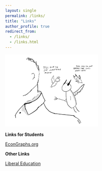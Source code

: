 ```yaml
---
layout: single
permalink: /links/
title: "Links"
author_profile: true
redirect_from: 
  - /links/
  - /links.html
---
```


<img src="/images/say something mean.png" alt="Alt text" style="width:300px;">


**Links for Students**

[EconGraphs.org](https://www.econgraphs.org/)

**Other Links**

[Liberal Education](https://www.smbc-comics.com/comic/liberal-education)
